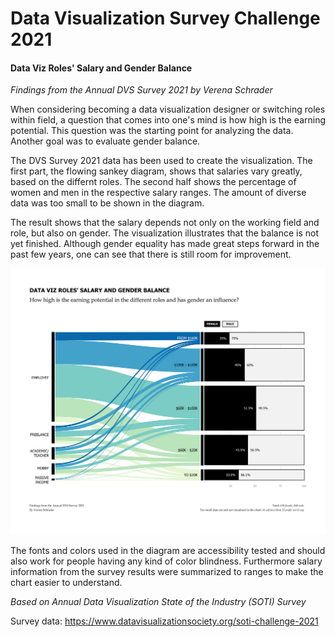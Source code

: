 #  Data Visualization Survey Challenge 2021 
#### Data Viz Roles' Salary and Gender Balance


_Findings from the Annual DVS Survey 2021
by Verena Schrader_

When considering becoming a data visualization designer or switching roles within field, a question that comes into one's mind is how high is the earning potential. This question was the starting point for analyzing the data. Another goal was to evaluate gender balance.

The DVS Survey 2021 data has been used to create the visualization. The first part, the flowing sankey diagram, shows that salaries vary greatly, based on the differnt roles. The second half shows the percentage of women and men in the respective salary ranges. The amount of diverse data was too small to be shown in the diagram. 

The result shows that the salary depends not only on the working field and role, but also on gender. The visualization illustrates that the balance is not yet finished. Although gender equality has made great steps forward in the past few years, one can see that there is still room for improvement. 


![Image description](data-viz-challenge-2021.png)


The fonts and colors used in the diagram are accessibility tested and should also work for people having any kind of color blindness. Furthermore salary information from the survey results were summarized to ranges to make the chart easier to understand. 


_Based on Annual Data Visualization State of the Industry (SOTI) Survey_

Survey data: https://www.datavisualizationsociety.org/soti-challenge-2021
